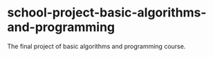 # school-project-basic-algorithms-and-programming
The final project of basic algorithms and programming course.

